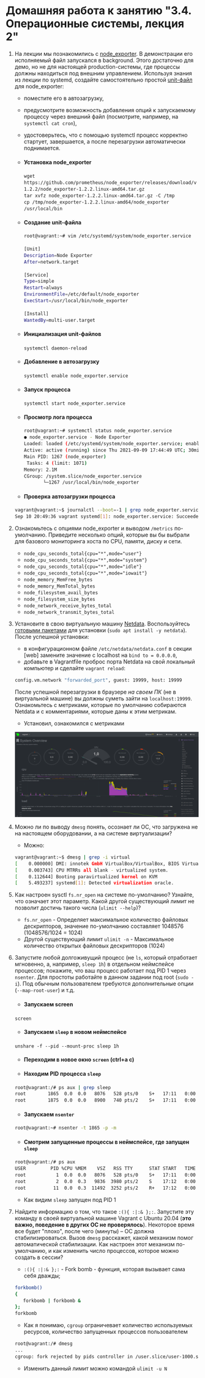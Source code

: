 # Домашняя работа к занятию "3.4. Операционные системы, лекция 2"

1. На лекции мы познакомились с [node_exporter](https://github.com/prometheus/node_exporter/releases). В демонстрации его исполняемый файл запускался в background. Этого достаточно для демо, но не для настоящей production-системы, где процессы должны находиться под внешним управлением. Используя знания из лекции по systemd, создайте самостоятельно простой [unit-файл](https://www.freedesktop.org/software/systemd/man/systemd.service.html) для node_exporter:

    * поместите его в автозагрузку,
    * предусмотрите возможность добавления опций к запускаемому процессу через внешний файл (посмотрите, например, на `systemctl cat cron`),
    * удостоверьтесь, что с помощью systemctl процесс корректно стартует, завершается, а после перезагрузки автоматически поднимается.
   
    * #### Установка node_exporter ####
      `wget https://github.com/prometheus/node_exporter/releases/download/v1.2.2/node_exporter-1.2.2.linux-amd64.tar.gz` </br>
      `tar xvfz node_exporter-1.2.2.linux-amd64.tar.gz -C /tmp`</br>
      `cp /tmp/node_exporter-1.2.2.linux-amd64/node_exporter /usr/local/bin` </br>
    * #### Создание unit-файла ####  
      ```bash
      root@vagrant:~# vim /etc/systemd/system/node_exporter.service
     
      [Unit]
      Description=Node Exporter
      After=network.target

      [Service]
      Type=simple
      Restart=always
      EnvironmentFile=/etc/default/node_exporter
      ExecStart=/usr/local/bin/node_exporter

      [Install]
      WantedBy=multi-user.target    
      ```
    * #### Инициализация unit-файлов ####  
      `systemctl daemon-reload`
   * #### Добавление в автозагрузку ####
      `systemctl enable node_exporter.service`
   * #### Запуск процесса ####
      `systemctl start node_exporter.service`
   * #### Просмотр лога процесса ####
      ```bash
      root@vagrant:~# systemctl status node_exporter.service
      ● node_exporter.service - Node Exporter
     Loaded: loaded (/etc/systemd/system/node_exporter.service; enabled; vendor preset: enabled)
     Active: active (running) since Thu 2021-09-09 17:44:49 UTC; 30min ago
     Main PID: 1267 (node_exporter)
       Tasks: 4 (limit: 1071)
     Memory: 2.1M
     CGroup: /system.slice/node_exporter.service
             └─1267 /usr/local/bin/node_exporter
      ```  
   * #### Проверка автозагрузки процесса ####
   ```bash
   vagrant@vagrant:~$ journalctl --boot=-1 | grep node_exporter.service
   Sep 10 20:49:36 vagrant systemd[1]: node_exporter.service: Succeeded.
   ```
1. Ознакомьтесь с опциями node_exporter и выводом `/metrics` по-умолчанию. Приведите несколько опций, которые вы бы выбрали для базового мониторинга хоста по CPU, памяти, диску и сети.
   * `node_cpu_seconds_total{cpu="*",mode="user"}`
   * `node_cpu_seconds_total{cpu="*",mode="system"}`
   * `node_cpu_seconds_total{cpu="*",mode="idle"}`
   * `node_cpu_seconds_total{cpu="*",mode="iowait"}`
   * `node_memory_MemFree_bytes`
   * `node_memory_MemTotal_bytes`
   * `node_filesystem_avail_bytes`
   * `node_filesystem_size_bytes` 
   * `node_network_receive_bytes_total`
   * `node_network_transmit_bytes_total`
   
1. Установите в свою виртуальную машину [Netdata](https://github.com/netdata/netdata). Воспользуйтесь [готовыми пакетами](https://packagecloud.io/netdata/netdata/install) для установки (`sudo apt install -y netdata`). После успешной установки:
    * в конфигурационном файле `/etc/netdata/netdata.conf` в секции [web] замените значение с localhost на `bind to = 0.0.0.0`,
    * добавьте в Vagrantfile проброс порта Netdata на свой локальный компьютер и сделайте `vagrant reload`:

    ```bash
    config.vm.network "forwarded_port", guest: 19999, host: 19999
    ```

    После успешной перезагрузки в браузере *на своем ПК* (не в виртуальной машине) вы должны суметь зайти на `localhost:19999`. Ознакомьтесь с метриками, которые по умолчанию собираются Netdata и с комментариями, которые даны к этим метрикам.

   * Установил, ознакомился с метриками
   
   ![Nextdata](./screenshots/netdata.PNG)

1. Можно ли по выводу `dmesg` понять, осознает ли ОС, что загружена не на настоящем оборудовании, а на системе виртуализации?
   * Можно:
   ```bash
   vagrant@vagrant:~$ dmesg | grep -i virtual
   [    0.000000] DMI: innotek GmbH VirtualBox/VirtualBox, BIOS VirtualBox 12/01/2006
   [    0.003743] CPU MTRRs all blank - virtualized system.
   [    0.112644] Booting paravirtualized kernel on KVM
   [    5.493237] systemd[1]: Detected virtualization oracle.
   ```
1. Как настроен sysctl `fs.nr_open` на системе по-умолчанию? Узнайте, что означает этот параметр. Какой другой существующий лимит не позволит достичь такого числа (`ulimit --help`)?
   * `fs.nr_open` - Определяет максимальное количество файловых дескрипторов, значение по-умолчанию составляет 1048576 (1048576/1024 = 1024)
   * Другой существующий лимит `ulimit -n` - Максимальное количество открытых файловых дескрипторов (1024)
   
1. Запустите любой долгоживущий процесс (не `ls`, который отработает мгновенно, а, например, `sleep 1h`) в отдельном неймспейсе процессов; покажите, что ваш процесс работает под PID 1 через `nsenter`. Для простоты работайте в данном задании под root (`sudo -i`). Под обычным пользователем требуются дополнительные опции (`--map-root-user`) и т.д.
   * #### Запускаем screen ####
   `screen`
   * #### Запускаем `sleep` в новом неймспейсе ####
   `unshare -f --pid --mount-proc sleep 1h`
   * #### Переходим в новое окно `screen` (ctrl+a c) ####
   * #### Находим PID процесса `sleep` #####
   ```bash
   root@vagrant:/# ps aux | grep sleep
   root        1865  0.0  0.0   8076   528 pts/0    S+   17:11   0:00 sleep 1h
   root        1875  0.0  0.0   8900   740 pts/2    S+   17:11   0:00 grep --color=auto sleep
   ```
   * #### Запускаем `nsenter` #####
   ```bash
   root@vagrant:~# nsenter -t 1865 -p -m
   ```
   * #### Смотрим запущенные процессы в неймспейсе, где запущен `sleep` ####
   ```bash
   root@vagrant:/# ps aux
   USER         PID %CPU %MEM    VSZ   RSS TTY      STAT START   TIME COMMAND
   root           1  0.0  0.0   8076   528 pts/0    S+   17:11   0:00 sleep 1h
   root           2  0.0  0.3   9836  3980 pts/2    S    17:12   0:00 -bash
   root          11  0.0  0.3  11492  3252 pts/2    R+   17:12   0:00 ps aux
   ```
   * Как видим `sleep` запущен под PID 1
1. Найдите информацию о том, что такое `:(){ :|:& };:`. Запустите эту команду в своей виртуальной машине Vagrant с Ubuntu 20.04 (**это важно, поведение в других ОС не проверялось**). Некоторое время все будет "плохо", после чего (минуты) – ОС должна стабилизироваться. Вызов `dmesg` расскажет, какой механизм помог автоматической стабилизации. Как настроен этот механизм по-умолчанию, и как изменить число процессов, которое можно создать в сессии?
   *  `:(){ :|:& };:` - Fork bomb - функция, которая вызывает сама себя дважды;
   ```bash
   forkbomb()
   {
      forkbomb | forkbomb &
   };
   forkbomb
   ```
   * Как я понимаю, `cgroup` ограничевает количество используемых ресурсов, количество запущенных процессов пользователем
   ```bash
   root@vagrant:/# dmesg
   ...
   cgroup: fork rejected by pids controller in /user.slice/user-1000.slice/session-9.scope
   ```
   * Изменить данный лимит можно командой `ulimit -u N`